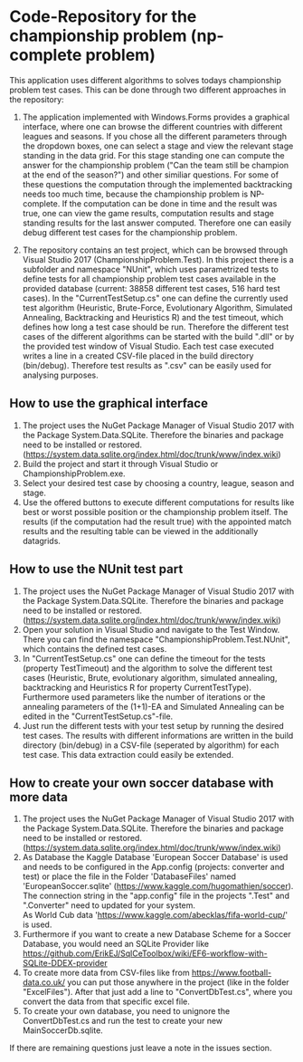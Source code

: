 ﻿# Code-Repository for the championship problem (np-complete problem)
This application uses different algorithms to solves todays championship problem test cases.
This can be done through two different approaches in the repository:
1. The application implemented with Windows.Forms provides a graphical interface, where one can browse the different countries with different leagues and seasons. If you chose all the different parameters through the dropdown boxes, one can select a stage and view the relevant stage standing in the data grid. For this stage standing one can compute the answer for the championship problem ("Can the team still be champion at the end of the season?") and other similiar questions. For some of these questions the computation through the implemented backtracking needs too much time, because the championship problem is NP-complete. If the computation can be done in time and the result was true, one can view the game results, computation results and stage standing results for the last answer computed. Therefore one can easily debug different test cases for the championship problem.

2. The repository contains an test project, which can be browsed through Visual Studio 2017 (ChampionshipProblem.Test). In this project there is a subfolder and namespace "NUnit", which uses parametrized tests to define tests for all championship problem test cases available in the provided database (current: 38858 different test cases, 516 hard test cases). In the "CurrentTestSetup.cs" one can define the currently used test algorithm (Heuristic, Brute-Force, Evolutionary Algorithm, Simulated Annealing, Backtracking and Heuristics R) and the test timeout, which defines how long a test case should be run. Therefore the different test cases of the different algorithms can be started with the build ".dll" or by the provided test window of Visual Studio. Each test case executed writes a line in a created CSV-file placed in the build directory (bin/debug). Therefore test results as ".csv" can be easily used for analysing purposes.

## How to use the graphical interface 
1. The project uses the NuGet Package Manager of Visual Studio 2017 with the Package System.Data.SQLite. Therefore the binaries and package need to be installed or restored. (https://system.data.sqlite.org/index.html/doc/trunk/www/index.wiki)<br>
2. Build the project and start it through Visual Studio or ChampionshipProblem.exe.
3. Select your desired test case by choosing a country, league, season and stage. 
4. Use the offered buttons to execute different computations for results like best or worst possible position or the championship problem itself. The results (if the computation had the result true) with the appointed match results and the resulting table can be viewed in the additionally datagrids.

## How to use the NUnit test part
1. The project uses the NuGet Package Manager of Visual Studio 2017 with the Package System.Data.SQLite. Therefore the binaries and package need to be installed or restored. (https://system.data.sqlite.org/index.html/doc/trunk/www/index.wiki)<br>
2. Open your solution in Visual Studio and navigate to the Test Window. There you can find the namespace "ChampionshipProblem.Test.NUnit", which contains the defined test cases. 
3. In "CurrentTestSetup.cs" one can define the timeout for the tests (property TestTimeout) and the algorithm to solve the different test cases (Heuristic, Brute, evolutionary algorithm, simulated annealing, backtracking and Heuristics R for property CurrentTestType). Furthermore used parameters like the number of iterations or the annealing parameters of the (1+1)-EA and Simulated Annealing can be edited in the "CurrentTestSetup.cs"-file.
4. Just run the different tests with your test setup by running the desired test cases. The results with different informations are written in the build directory (bin/debug) in a CSV-file (seperated by algorithm) for each test case. This data extraction could easily be extended.

## How to create your own soccer database with more data
1. The project uses the NuGet Package Manager of Visual Studio 2017 with the Package System.Data.SQLite. Therefore the binaries and package need to be installed or restored. (https://system.data.sqlite.org/index.html/doc/trunk/www/index.wiki)<br>
2. As Database the Kaggle Database 'European Soccer Database' is used and needs to be configured in the App.config (projects: converter and test) or place the file in the Folder 'DatabaseFiles' named 'EuropeanSoccer.sqlite' (https://www.kaggle.com/hugomathien/soccer). The connection string in the "app.config" file in the projects ".Test" and ".Converter" need to updated for your system.<br>
As World Cub data 'https://www.kaggle.com/abecklas/fifa-world-cup/' is used.
3. Furthermore if you want to create a new Database Scheme for a Soccer Database, you would need an SQLite Provider like https://github.com/ErikEJ/SqlCeToolbox/wiki/EF6-workflow-with-SQLite-DDEX-provider <br>
4. To create more data from CSV-files like from https://www.football-data.co.uk/ you can put those anywhere in the project (like in the folder "ExcelFiles"). After that just add a line to "ConvertDbTest.cs", where you convert the data from that specific excel file.
5. To create your own database, you need to unignore the ConvertDbTest.cs and run the test to create your new MainSoccerDb.sqlite.

If there are remaining questions just leave a note in the issues section.
